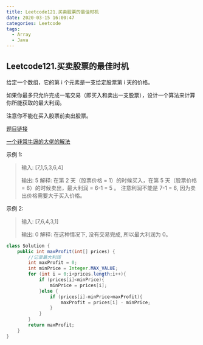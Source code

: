 ```yaml
---
title: Leetcode121.买卖股票的最佳时机
date: 2020-03-15 16:00:47
categories: Leetcode
tags:
  - Array
  - Java
---
```


## Leetcode121.买卖股票的最佳时机

给定一个数组，它的第 i 个元素是一支给定股票第 i 天的价格。

如果你最多只允许完成一笔交易（即买入和卖出一支股票），设计一个算法来计算你所能获取的最大利润。

注意你不能在买入股票前卖出股票。

[题目链接](https://leetcode-cn.com/problems/best-time-to-buy-and-sell-stock)

[一个非常牛逼的大佬的解法](https://leetcode-cn.com/problems/best-time-to-buy-and-sell-stock/solution/yi-ge-fang-fa-tuan-mie-6-dao-gu-piao-wen-ti-by-l-3/ )

<!--more-->

示例 1:

> 输入: [7,1,5,3,6,4]
>
> 输出: 5
> 解释: 在第 2 天（股票价格 = 1）的时候买入，在第 5 天（股票价格 = 6）的时候卖出，最大利润 = 6-1 = 5 。
> 注意利润不能是 7-1 = 6, 因为卖出价格需要大于买入价格。

示例 2:

> 输入: [7,6,4,3,1]
>
> 输出: 0
> 解释: 在这种情况下, 没有交易完成, 所以最大利润为 0。

```java
class Solution {
    public int maxProfit(int[] prices) {
        //记录最大利润
        int maxProfit = 0;
        int minPrice = Integer.MAX_VALUE;
        for (int i = 0;i<prices.length;i++){
            if (prices[i]<minPrice){
                minPrice = prices[i];
            }else {
                if (prices[i]-minPrice>maxProfit){
                    maxProfit = prices[i] - minPrice;
                }
            }
        }
        return maxProfit;
    }
}
```

